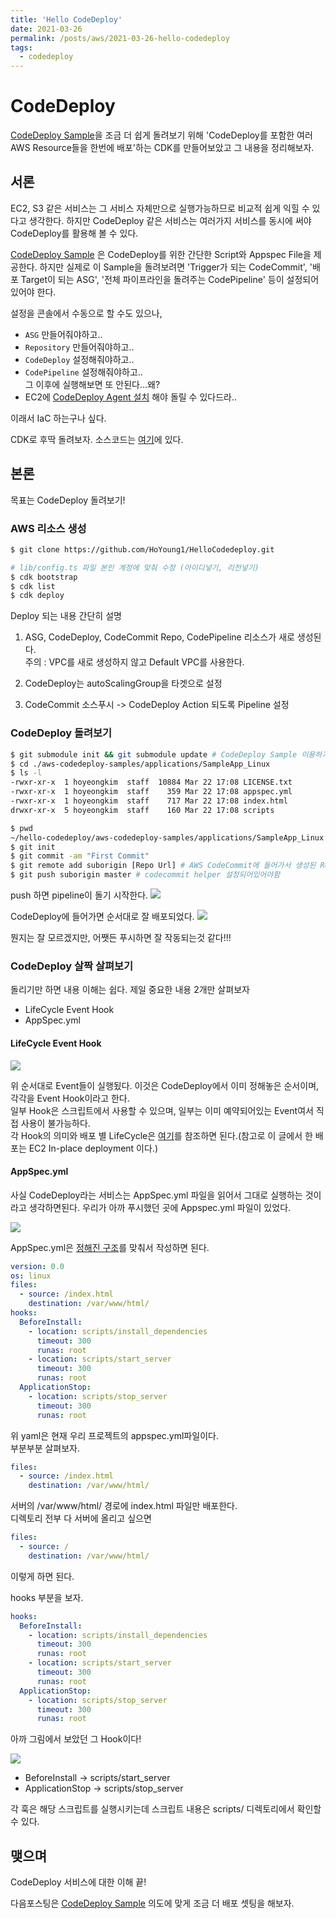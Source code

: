 ```yaml
---
title: 'Hello CodeDeploy'
date: 2021-03-26
permalink: /posts/aws/2021-03-26-hello-codedeploy
tags:
  - codedeploy
---
```


# CodeDeploy

[CodeDeploy Sample](https://github.com/aws-samples/aws-codedeploy-samples/tree/master/applications/SampleApp_Linux)을 조금 더 쉽게 돌려보기 위해 'CodeDeploy를 포함한 여러 AWS Resource들을 한번에 배포'하는 
CDK를 만들어보았고 그 내용을 정리해보자.


## 서론

EC2, S3 같은 서비스는 그 서비스 자체만으로 실행가능하므로 비교적 쉽게 익힐 수 있다고 생각한다. 
하지만 CodeDeploy 같은 서비스는 여러가지 서비스를 동시에 써야 CodeDeploy를 활용해 볼 수 있다.

[CodeDeploy Sample](https://github.com/aws-samples/aws-codedeploy-samples/tree/master/applications/SampleApp_Linux) 은 CodeDeploy를 위한 간단한 Script와 Appspec File을 제공한다. 하지만 실제로 이 Sample을 돌려보려면 'Trigger가 되는 CodeCommit', '배포 Target이 되는 ASG', '전체 파이프라인을 돌려주는 CodePipeline' 등이 설정되어 있어야 한다. 

설정을 콘솔에서 수동으로 할 수도 있으나,
- `ASG` 만들어줘야하고.. 
- `Repository` 만들어줘야하고.. 
- `CodeDeploy` 설정해줘야하고.. 
- `CodePipeline` 설정해줘야하고..  
그 이후에 실행해보면 또 안된다...왜? 
- EC2에 [CodeDeploy Agent 설치](https://docs.aws.amazon.com/ko_kr/codedeploy/latest/userguide/codedeploy-agent-operations-install.html) 해야 돌릴 수 있다드라..

이래서 IaC 하는구나 싶다.



CDK로 후딱 돌려보자. 소스코드는 [여기]()에 있다.

## 본론

목표는 CodeDeploy 돌려보기!

### AWS 리소스 생성

```bash
$ git clone https://github.com/HoYoung1/HelloCodedeploy.git

# lib/config.ts 파일 본인 계정에 맞춰 수정 (아이디넣기, 리전넣기)
$ cdk bootstrap
$ cdk list
$ cdk deploy 
```

Deploy 되는 내용 간단히 설명
1. ASG, CodeDeploy, CodeCommit Repo, CodePipeline 리소스가 새로 생성된다.  
주의 : VPC를 새로 생성하지 않고 Default VPC를 사용한다. 

1. CodeDeploy는 autoScalingGroup을 타겟으로 설정

1. CodeCommit 소스푸시 -> CodeDeploy Action 되도록 Pipeline 설정


### CodeDeploy 돌려보기

```bash
$ git submodule init && git submodule update # CodeDeploy Sample 이용하기
$ cd ./aws-codedeploy-samples/applications/SampleApp_Linux
$ ls -l 
-rwxr-xr-x  1 hoyeongkim  staff  10884 Mar 22 17:08 LICENSE.txt
-rwxr-xr-x  1 hoyeongkim  staff    359 Mar 22 17:08 appspec.yml
-rwxr-xr-x  1 hoyeongkim  staff    717 Mar 22 17:08 index.html
drwxr-xr-x  5 hoyeongkim  staff    160 Mar 22 17:08 scripts

```

```bash
$ pwd
~/hello-codedeploy/aws-codedeploy-samples/applications/SampleApp_Linux
$ git init 
$ git commit -am "First Commit"
$ git remote add suborigin [Repo Url] # AWS CodeCommit에 들어가서 생성된 Repo URL copy
$ git push suborigin master # codecommit helper 설정되어있어야함
```

push 하면 pipeline이 돌기 시작한다.
![](/assets/2021-03-23-codedeploy/2021-03-23-codedeploy_223948.png)

CodeDeploy에 들어가면 순서대로 잘 배포되었다.
![](/assets/2021-03-23-codedeploy/2021-03-23-codedeploy_224541.png)

뭔지는 잘 모르겠지만, 어쨋든 푸시하면 잘 작동되는것 같다!!!

### CodeDeploy 살짝 살펴보기

돌리기만 하면 내용 이해는 쉽다. 제일 중요한 내용 2개만 살펴보자

- LifeCycle Event Hook
- AppSpec.yml

#### LifeCycle Event Hook

![](/assets/2021-03-23-codedeploy/2021-03-23-codedeploy_232835.png)

위 순서대로 Event들이 실행됬다. 
이것은 CodeDeploy에서 이미 정해놓은 순서이며, 각각을 Event Hook이라고 한다.  
일부 Hook은 스크립트에서 사용할 수 있으며, 일부는 이미 예약되어있는 Event여서 직접 사용이 불가능하다.  
각 Hook의 의미와 배포 별 LifeCycle은 [여기](https://docs.aws.amazon.com/codedeploy/latest/userguide/reference-appspec-file-structure-hooks.html)를 참조하면 된다.(참고로 이 글에서 한 배포는 EC2 In-place deployment 이다.)

#### AppSpec.yml

사실 CodeDeploy라는 서비스는 AppSpec.yml 파일을 읽어서 그대로 실행하는 것이라고 생각하면된다. 우리가 아까 푸시했던 곳에 Appspec.yml 파일이 있었다.

![](/assets/2021-03-23-codedeploy/2021-03-23-codedeploy_233855.png)

AppSpec.yml은 [정해진 구조](https://docs.aws.amazon.com/codedeploy/latest/userguide/reference-appspec-file.html)를 맞춰서 작성하면 된다.

```yaml
version: 0.0
os: linux
files:
  - source: /index.html
    destination: /var/www/html/
hooks:
  BeforeInstall:
    - location: scripts/install_dependencies
      timeout: 300
      runas: root
    - location: scripts/start_server
      timeout: 300
      runas: root
  ApplicationStop:
    - location: scripts/stop_server
      timeout: 300
      runas: root
```

위 yaml은 현재 우리 프로젝트의 appspec.yml파일이다.  
부분부분 살펴보자.

```yaml
files:
  - source: /index.html
    destination: /var/www/html/
```
서버의 /var/www/html/ 경로에 index.html 파일만 배포한다.  
디렉토리 전부 다 서버에 올리고 싶으면 

```yaml
files:
  - source: /
    destination: /var/www/html/
```
이렇게 하면 된다.

hooks 부분을 보자.

```yaml
hooks:
  BeforeInstall:
    - location: scripts/install_dependencies
      timeout: 300
      runas: root
    - location: scripts/start_server
      timeout: 300
      runas: root
  ApplicationStop:
    - location: scripts/stop_server
      timeout: 300
      runas: root
```

아까 그림에서 보았던 그 Hook이다!

![](/assets/2021-03-23-codedeploy/2021-03-23-codedeploy_234614.png)

- BeforeInstall -> scripts/start_server
- ApplicationStop -> scripts/stop_server

각 훅은 해당 스크립트를 실행시키는데 스크립트 내용은 scripts/ 디렉토리에서 확인할 수 있다.

## 맺으며

CodeDeploy 서비스에 대한 이해 끝!

다음포스팅은 [CodeDeploy Sample](https://github.com/aws-samples/aws-codedeploy-samples/tree/master/applications/SampleApp_Linux) 의도에 맞게 조금 더 배포 셋팅을 해보자.